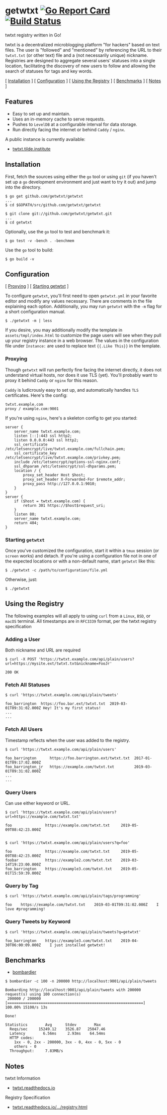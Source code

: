 # getwtxt [![Go Report Card](https://goreportcard.com/badge/github.com/getwtxt/getwtxt)](https://goreportcard.com/report/github.com/getwtxt/getwtxt) [![Build Status](https://travis-ci.com/getwtxt/getwtxt.svg?branch=master)](https://travis-ci.com/getwtxt/getwtxt)

twtxt registry written in Go! 

twtxt is a decentralized microblogging platform "for hackers" based
on text files. The user is "followed" and "mentioned" by referencing the URL to
their `twtxt.txt` (or other text) file and a (not necessarily unique) nickname.
Registries are designed to aggregate several users' statuses into a single location,
facilitating the discovery of new users to follow and allowing the search of statuses
for tags and key words.

\[ [Installation](#installation) \] \[ [Configuration](#configuration) \] \[ [Using the Registry](#using-the-registry) \] \[ [Benchmarks](#benchmarks) \] \[ [Notes](#notes) \]

## Features

* Easy to set up and maintain. 
* Uses an in-memory cache to serve requests.
* Pushes to `LevelDB` at a configurable interval for data storage. 
* Run directly facing the internet or behind `Caddy` / `nginx`.

A public instance is currently available:
* [twtxt.tilde.institute](https://twtxt.tilde.institute)

## Installation 

First, fetch the sources using either the `go` tool or using `git` (if you haven't 
set up a `go` development environment and just want to try it out) and jump into
the directory.

```
$ go get github.com/getwtxt/getwtxt
...
$ cd $GOPATH/src/github.com/getwtxt/getwtxt
```

```
$ git clone git://github.com/getwtxt/getwtxt.git
...
$ cd getwtxt
```

Optionally, use the `go` tool to test and benchmark it:

```
$ go test -v -bench . -benchmem
```

Use the `go` tool to build:

```
$ go build -v
```

## Configuration

\[ [Proxying](#proxying) \] \[ [Starting getwtxt](#starting-getwtxt) \]

To configure `getwtxt`, you'll first need to open `getwtxt.yml` in your favorite
editor and modify any values necessary. There are comments in the file explaining
each option. Additionally, you may run `getwtxt` with the `-m` flag for a short
configuration manual.

```
$ ./getwtxt -m | less
```

If you desire, you may additionally modify the template in `assets/tmpl/index.html`
to customize the page users will see when they pull up your registry instance in
a web browser. The values in the configuration file under `Instance:` are used
to replace text `{{.Like This}}` in the template.

### Proxying

Though `getwtxt` will run perfectly fine facing the internet directly, it does not
understand virtual hosts, nor does it use TLS (yet). You'll probably want to proxy it behind
`Caddy` or `nginx` for this reason. 

`Caddy` is ludicrously easy to set up, and automatically handles `TLS` certificates. Here's the config:

```caddyfile
twtxt.example.com 
proxy / example.com:9001
```

If you're using `nginx`, here's a skeleton config to get you started:

```nginx
server {
    server_name twtxt.example.com;
    listen [::]:443 ssl http2;
    listen 0.0.0.0:443 ssl http2;
    ssl_certificate /etc/letsencrypt/live/twtxt.example.com/fullchain.pem;
    ssl_certificate_key /etc/letsencrypt/live/twtxt.example.com/privkey.pem;
    include /etc/letsencrypt/options-ssl-nginx.conf;
    ssl_dhparam /etc/letsencrypt/ssl-dhparams.pem;
    location / {
        proxy_set_header Host $host;
        proxy_set_header X-Forwarded-For $remote_addr;
        proxy_pass http://127.0.0.1:9010;
    }
}
server {
    if ($host = twtxt.example.com) {
        return 301 https://$host$request_uri;
    }
    listen 80;
    server_name twtxt.example.com;
    return 404;
}
```

### Starting `getwtxt`

Once you've customized the configuration, start it within a `tmux` session (or `screen` works) and detach.
If you're using a configuration file not in one of the expected locations or with a non-default name, 
start `getwtxt` like this:

```
$ ./getwtxt -c /path/to/configuration/file.yml
```

Otherwise, just:

```
$ ./getwtxt
```

## Using the Registry

The following examples will all apply to using `curl` from a `Linux`, `BSD`, or `macOS` terminal.
All timestamps are in `RFC3339` format, per the twtxt registry specification

### Adding a User
Both nickname and URL are required
```
$ curl -X POST 'https://twtxt.example.com/api/plain/users?url=https://mysite.ext/twtxt.txt&nickname=FooJr'

200 OK
```

### Fetch All Statuses
```
$ curl 'https://twtxt.example.com/api/plain/tweets'

foo_barrington  https://foo.bar.ext/twtxt.txt  2019-03-01T09:31:02.000Z Hey! It's my first status!
...
...
```

### Fetch All Users
Timestamp reflects when the user was added to the registry.

```
$ curl 'https://twtxt.example.com/api/plain/users'

foo_barrington      https://foo.barrington.ext/twtxt.txt  2017-01-01T09:17:02.000Z
foo_barrington_jr   https://example.com/twtxt.txt         2019-03-01T09:31:02.000Z
...
...
```

### Query Users
Can use either keyword or URL.

```
$ curl 'https://twtxt.example.com/api/plain/users?url=https://example.com/twtxt.txt'

foo               https://example.com/twtxt.txt     2019-05-09T08:42:23.000Z


$ curl 'https://twtxt.example.com/api/plain/users?q=foo'

foo               https://example.com/twtxt.txt     2019-05-09T08:42:23.000Z
foobar            https://example2.com/twtxt.txt    2019-03-14T19:23:00.000Z
foo_barrington    https://example3.com/twtxt.txt    2019-05-01T15:59:39.000Z
```

### Query by Tag
```
$ curl 'https://twtxt.example.com/api/plain/tags/programming'

foo    https://example.com/twtxt.txt    2019-03-01T09:31:02.000Z    I love #programming!
```

### Query Tweets by Keyword
```
$ curl 'https://twtxt.example.com/api/plain/tweets?q=getwtxt'

foo_barrington    https://example3.com/twtxt.txt    2019-04-30T06:00:09.000Z    I just installed getwtxt!
```

## Benchmarks

* [bombardier](https://github.com/codesenberg/bombardier)

```
$ bombardier -c 100 -n 200000 http://localhost:9001/api/plain/tweets

Bombarding http://localhost:9001/api/plain/tweets with 200000 request(s) using 100 connection(s)
 200000 / 200000 [=============================================================] 100.00% 15100/s 13s

Done!

Statistics        Avg      Stdev        Max
  Reqs/sec     15249.12    3526.87   25047.46
  Latency        6.56ms     2.93ms    64.54ms
  HTTP codes:
    1xx - 0, 2xx - 200000, 3xx - 0, 4xx - 0, 5xx - 0
    others - 0
  Throughput:     7.83MB/s
```

## <a name="notes"></a>Notes

twtxt Information
  * [twtxt.readthedocs.io](https://twtxt.readthedocs.io)

Registry Specification
  * [twtxt.readthedocs.io/.../registry.html](https://twtxt.readthedocs.io/en/latest/user/registry.html)
